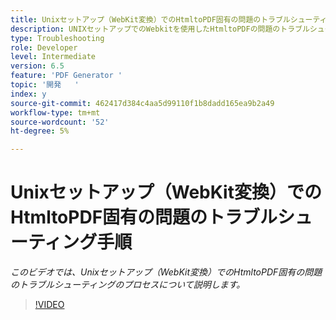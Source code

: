 ```yaml
---
title: Unixセットアップ（WebKit変換）でのHtmltoPDF固有の問題のトラブルシューティング手順
description: UNIXセットアップでのWebkitを使用したHtmltoPDFの問題のトラブルシューティング。
type: Troubleshooting
role: Developer
level: Intermediate
version: 6.5
feature: 'PDF Generator '
topic: '開発   '
index: y
source-git-commit: 462417d384c4aa5d99110f1b8dadd165ea9b2a49
workflow-type: tm+mt
source-wordcount: '52'
ht-degree: 5%

---
```


# Unixセットアップ（WebKit変換）でのHtmltoPDF固有の問題のトラブルシューティング手順

*このビデオでは、Unixセットアップ（WebKit変換）でのHtmltoPDF固有の問題のトラブルシューティングのプロセスについて説明します。*

>[!VIDEO](https://video.tv.adobe.com/v/335548?quality=9&learn=on)

